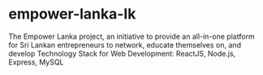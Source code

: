 # empower-lanka-lk
The Empower Lanka project, an initiative to provide an all-in-one platform for Sri Lankan entrepreneurs to network, educate themselves on, and develop Technology Stack for Web Development: ReactJS, Node.js, Express, MySQL
